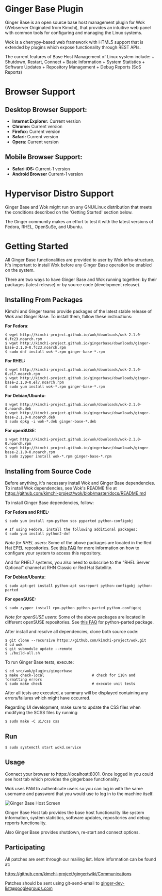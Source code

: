 Ginger Base Plugin
==============

Ginger Base is an open source base host management plugin for Wok
(Webserver Originated from Kimchi), that provides an intuitive web panel with
common tools for configuring and managing the Linux systems.

Wok is a cherrypy-based web framework with HTML5 support that is extended by
plugins which expose functionality through REST APIs.

The current features of Base Host Management of Linux system include:
    + Shutdown, Restart, Connect
    + Basic Information
    + System Statistics
    + Software Updates
    + Repository Management
    + Debug Reports (SoS Reports)

Browser Support
===============

Desktop Browser Support:
-----------------------
* **Internet Explorer:** Current version
* **Chrome:** Current version
* **Firefox:** Current version
* **Safari:** Current version
* **Opera:** Current version

Mobile Browser Support:
-----------------------
* **Safari iOS:** Current-1 version
* **Android Browser** Current-1 version

Hypervisor Distro Support
=========================

Ginger Base and Wok might run on any GNU/Linux distribution that meets the
conditions described on the 'Getting Started' section below.

The Ginger community makes an effort to test it with the latest versions of
Fedora, RHEL, OpenSuSe, and Ubuntu.

Getting Started
===============

All Ginger Base functionalities are provided to user by Wok infra-structure.
It's important to install Wok before any Ginger Base operation be enabled on
the system.

There are two ways to have Ginger Base and Wok running together: by their
packages (latest release) or by source code (development release).

Installing From Packages
------------------------

Kimchi and Ginger teams provide packages of the latest stable release of Wok
and Ginger Base. To install them, follow these instructions:

**For Fedora:**

```
$ wget http://kimchi-project.github.io/wok/downloads/wok-2.1.0-0.fc23.noarch.rpm
$ wget http://kimchi-project.github.io/gingerbase/downloads/ginger-base-2.1.0-0.fc23.noarch.rpm
$ sudo dnf install wok-*.rpm ginger-base-*.rpm
```

**For RHEL:**

```
$ wget http://kimchi-project.github.io/wok/downloads/wok-2.1.0-0.el7.noarch.rpm
$ wget http://kimchi-project.github.io/gingerbase/downloads/ginger-base-2.1.0-0.el7.noarch.rpm
$ sudo yum install wok-*.rpm ginger-base-*.rpm
```

**For Debian/Ubuntu:**

```
$ wget http://kimchi-project.github.io/wok/downloads/wok-2.1.0-0.noarch.deb
$ wget http://kimchi-project.github.io/gingerbase/downloads/ginger-base-2.1.0-0.noarch.deb
$ sudo dpkg -i wok-*.deb ginger-base-*.deb
```

**For openSUSE:**

```
$ wget http://kimchi-project.github.io/wok/downloads/wok-2.1.0-0.noarch.rpm
$ wget http://kimchi-project.github.io/gingerbase/downloads/ginger-base-2.1.0-0.noarch.rpm
$ sudo zypper install wok-*.rpm ginger-base-*.rpm
```

Installing from Source Code
---------------------------

Before anything, it's necessary install Wok and Ginger Base dependencies. To
install Wok dependencies, see Wok's README file at
https://github.com/kimchi-project/wok/blob/master/docs/README.md

To install Ginger Base dependencies, follow:

**For Fedora and RHEL:**

    $ sudo yum install rpm-python sos pyparted python-configobj

    # If using Fedora, install the following additional packages:
    $ sudo yum install python2-dnf

*Note for RHEL users*: Some of the above packages are located in the Red Hat
EPEL repositories.  See
[this FAQ](http://fedoraproject.org/wiki/EPEL#How_can_I_use_these_extra_packages.3F)
for more information on how to configure your system to access this repository.

And for RHEL7 systems, you also need to subscribe to the "RHEL Server Optional"
channel at RHN Classic or Red Hat Satellite.

**For Debian/Ubuntu:**

    $ sudo apt-get install python-apt sosreport python-configobj python-parted

**For openSUSE:**

    $ sudo zypper install rpm-python python-parted python-configobj

*Note for openSUSE users*: Some of the above packages are located in different
openSUSE repositories. See
[this FAQ](http://software.opensuse.org/download.html?project=home%3AGRNET%3Asynnefo&package=python-parted) for
python-parted package.

After install and resolve all dependencies, clone both source code:

```
$ git clone --recursive https://github.com/kimchi-project/wok.git
$ cd wok
$ git submodule update --remote
$ ./build-all.sh
```

To run Ginger Base tests, execute:

```
$ cd src/wok/plugins/gingerbase
$ make check-local                      # check for i18n and formatting errors
$ sudo make check                       # execute unit tests
```

After all tests are executed, a summary will be displayed containing any
errors/failures which might have occurred.

Regarding UI development, make sure to update the CSS files when modifying the
SCSS files by running:

    $ sudo make -C ui/css css


Run
---

    $ sudo systemctl start wokd.service


Usage
-----

Connect your browser to https://localhost:8001.
Once logged in you could see host tab which provides the gingerbase functionality.

Wok uses PAM to authenticate users so you can log in with the same username
and password that you would use to log in to the machine itself.

![Ginger Base Host Screen](docs/gingerbase-host-tab.png)

Ginger Base Host tab provides the base host functionality like system information,
 system statistics, software updates, repositories and debug reports functionality.

Also Ginger Base provides shutdown, re-start and connect options.

Participating
-------------

All patches are sent through our mailing list.  More information can be found at:

https://github.com/kimchi-project/ginger/wiki/Communications

Patches should be sent using git-send-email to ginger-dev-list@googlegroups.com
